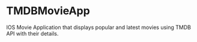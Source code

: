 # TMDBMovieApp
IOS Movie Application that displays popular and latest movies using TMDB API with their details.
